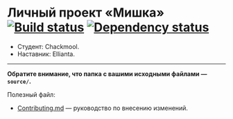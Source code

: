 # Личный проект «Мишка» [![Build status][travis-image]][travis-url] [![Dependency status][dependency-image]][dependency-url]

* Студент: Chackmool.
* Наставник: Ellianta.

---

**Обратите внимание, что папка с вашими исходными файлами — `source/`.**

Полезный файл:

- [Contributing.md](Contributing.md) — руководство по внесению изменений.



[travis-image]: https://travis-ci.com/htmlacademy-adaptive/673735-mishka-17.svg?branch=master
[travis-url]: https://travis-ci.com/htmlacademy-adaptive/673735-mishka-17
[dependency-image]: https://david-dm.org/htmlacademy-adaptive/673735-mishka-17/dev-status.svg?style=flat-square
[dependency-url]: https://david-dm.org/htmlacademy-adaptive/673735-mishka-17?type=dev
